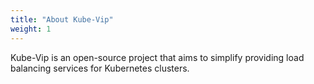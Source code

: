 ```yaml
---
title: "About Kube-Vip"
weight: 1
---
```


Kube-Vip is an open-source project that aims to simplify providing load balancing services for Kubernetes clusters.
